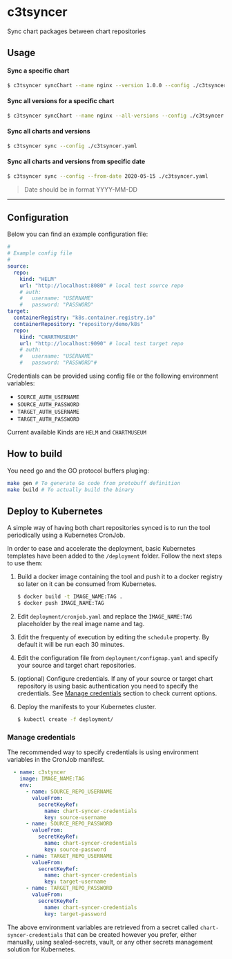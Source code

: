 # c3tsyncer

Sync chart packages between chart repositories

## Usage

#### Sync a specific chart

~~~bash
$ c3tsyncer syncChart --name nginx --version 1.0.0 --config ./c3tsyncer.yaml
~~~

#### Sync all versions for a specific chart

~~~bash
$ c3tsyncer syncChart --name nginx --all-versions --config ./c3tsyncer.yaml
~~~

#### Sync all charts and versions

~~~bash
$ c3tsyncer sync --config ./c3tsyncer.yaml
~~~

#### Sync all charts and versions from specific date

~~~bash
$ c3tsyncer sync --config --from-date 2020-05-15 ./c3tsyncer.yaml
~~~

 > Date should be in format YYYY-MM-DD

----

## Configuration

Below you can find an example configuration file:

~~~yaml
#
# Example config file
#
source:
  repo:
    kind: "HELM"
    url: "http://localhost:8080" # local test source repo
    # auth:
    #   username: "USERNAME"
    #   password: "PASSWORD"
target:
  containerRegistry: "k8s.container.registry.io"
  containerRepository: "repository/demo/k8s"
  repo:
    kind: "CHARTMUSEUM"
    url: "http://localhost:9090" # local test target repo
    # auth:
    #   username: "USERNAME"
    #   password: "PASSWORD"#
~~~

Credentials can be provided using config file or the following environment variables:

- `SOURCE_AUTH_USERNAME`
- `SOURCE_AUTH_PASSWORD`
- `TARGET_AUTH_USERNAME`
- `TARGET_AUTH_PASSWORD`

Current available Kinds are `HELM` and `CHARTMUSEUM`

## How to build

You need go and the GO protocol buffers pluging:

~~~bash
make gen # To generate Go code from protobuff definition
make build # To actually build the binary
~~~~

## Deploy to Kubernetes

A simple way of having both chart repositories synced is to run the tool periodically using a Kubernetes CronJob.

In order to ease and accelerate the deployment, basic Kubernetes templates have been added to the `/deployment` folder. Follow the next steps to use them:

1. Build a docker image containing the tool and push it to a docker registry so later on it can be consumed from Kubernetes.

    ~~~bash
    $ docker build -t IMAGE_NAME:TAG .
    $ docker push IMAGE_NAME:TAG
    ~~~

1. Edit `deployment/cronjob.yaml` and replace the `IMAGE_NAME:TAG` placeholder by the real image name and tag.

1. Edit the frequenty of execution by editing the `schedule` property. By default it will be run each 30 minutes.

1. Edit the configuration file from `deployment/configmap.yaml` and specify your source and target chart repositories.

1. (optional) Configure credentials. If any of your source or target chart repository is using basic authentication you need to specify the credentials. See [Manage credentials](#manage-credentials) section to check current options.

1. Deploy the manifests to your Kubernetes cluster.

    ~~~bash
    $ kubectl create -f deployment/
    ~~~

### Manage credentials

The recommended way to specify credentials is using environment variables in the CronJob manifest.

~~~yaml
  - name: c3styncer
    image: IMAGE_NAME:TAG
    env:
      - name: SOURCE_REPO_USERNAME
        valueFrom:
          secretKeyRef:
            name: chart-syncer-credentials
            key: source-username
      - name: SOURCE_REPO_PASSWORD
        valueFrom:
          secretKeyRef:
            name: chart-syncer-credentials
            key: source-password
      - name: TARGET_REPO_USERNAME
        valueFrom:
          secretKeyRef:
            name: chart-syncer-credentials
            key: target-username
      - name: TARGET_REPO_PASSWORD
        valueFrom:
          secretKeyRef:
            name: chart-syncer-credentials
            key: target-password
~~~

The above environment variables are retrieved from a secret called `chart-syncer-credentials` that can be created however you prefer, either manually, using sealed-secrets, vault, or any other secrets management solution for Kubernetes.
